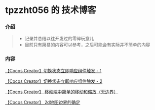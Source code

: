 # tpzzht056 的 技术博客
### 介绍
> - 记录并总结以往开发过的零碎玩意儿
> - 目前只有简易的内容可以参考，之后可能会有实际并不简单的内容

### 内容

[【Cocos Creator】切换状态立即响应组件触发 - 1](./status-response-1.md)

[【Cocos Creator】切换状态立即响应组件触发 - 2](./status-response-2.md)

[【Cocos Creator】 移动端中简单的移动和缩放（无边界）](./resize-and-move.md)

[【Cocos Creator】 2d地图边界的确定](./range.md)